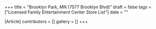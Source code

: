 +++
title = "Brooklyn Park, MN (7577 Brooklyn Blvd)"
draft = false
tags = ["Licensed Family Entertainment Center Store List"]
date = ""

[Article]
contributors = []
gallery = []
+++